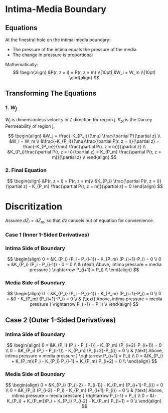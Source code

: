 # Intima-Media Boundary

## Equations

At the finestral hole on the intima-media boundary: 
 - The pressure of the intima equals the pressure of the media
 - The change in pressure is proportional

Mathematically: 
$$
\begin{align}
&P(r, z = i) = P(r, z = m) \\[10pt]
&W_i = W_m \\[10pt] 
\end{align} 
$$

## Transforming The Equations

### 1. $W_j$  

$W_j$ is dimensionless velocity in Z direction for region j. $K_{pj}$ is the Darcey Permeability of region j.

$$
\begin{align}
&W_j = \frac{-K_{P_j}}{\mu} \frac{\partial P}{\partial z} \\
&W_i = W_m \\
&\frac{-K_{P_i}}{\mu}\frac{\partial P(r. z = i)}{\partial z}  = \frac{-K_{P_m}}{\mu} \frac{\partial P(r. z = m)}{\partial z} \\
&K_{P_i}\frac{\partial P(r, z = i)}{\partial z}  = K_{P_m} \frac{\partial P(r, z = m)}{\partial z} \\
\end{align} 
$$

### 2. Final Equation

$$
\begin{align}
&P(r, z = i) = P(r, z = m)\\
&K_{P_i} \frac{\partial P(r, z = i)}{\partial z}  - K_{P_m} \frac{\partial P(r, z = m)}{\partial z} = 0
\end{align}
$$

# Discritization

Assume $dZ_i = dZ_m$, so that $dz$ cancels out of equation for convienience. 

### Case 1 (Inner 1-Sided Derivatives)

### Intima Side of Boundary

$$
\begin{align}
0 = &K_{P_i} (P_i - P_{i-1}) - K_{P_m} (P_{i+1}-P_i) = 0 \\
0 = &K_{P_i} (P_i - P_{i-1}) - 0 = 0 \\
& (\text{ Above, intima pressure = media pressure } \rightarrow P_{i+1} = P_i) \\
\end{align}
$$

### Media Side of Boundary

$$
\begin{align}
0 = &K_{P_i} (P_i - P_{i-1}) - K_{P_m} (P_{i+1}-P_i) = 0 \\
0 = &0 - K_{P_m} (P_{i+1}-P_i) = 0 \\
& (\text{ Above, intima pressure = media pressure } \rightarrow P_{i-1} = P_i) \\
\end{align}
$$


## Case 2 (Outer 1-Sided Derivatives)

### Intima Side of Boundary

$$
\begin{align}
0 = &K_{P_i} (P_i - P_{i-1}) - K_{P_m} (P_{i+2}-P_{i+1}) = 0 \\
0 = &K_{P_i} (P_i - P_{i-1}) - K_{P_m} (P_{i+2}-P_{i}) = 0 \\
& (\text{ Above, intima pressure = media pressure } \rightarrow P_{i+1} = P_i) \\
0 = &(K_{P_i} + K_{P_m})P_i  - K_{P_i} P_{i-1} + K_{P_m} P_{i+2} = 0 \\
\end{align}
$$
 
### Media Side of Boundary

$$
\begin{align}
0 = &K_{P_i} (P_{i-2} - P_{i-1}) - K_{P_m} (P_{i+1}-P_{i}) = 0 \\
0 = &K_{P_i} (P_{i-2} - P_i) - K_{P_m} (P_{i+1}-P_{i}) = 0 \\
& (\text{ Above, intima pressure = media pressure } \rightarrow P_{i-1} = P_i) \\
0 = &(-K_{P_i} + K_{P_m})P_i  + K_{P_i} P_{i-2} - K_{P_m} P_{i+1} = 0 \\
\end{align}
$$

  
